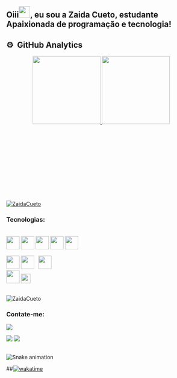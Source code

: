 <h2 align="left">Oiii<img src="https://raw.githubusercontent.com/kaueMarques/kaueMarques/master/hi.gif" width="30px">, eu sou a Zaida Cueto, estudante Apaixionada de programação e tecnologia!</h2> 

## ⚙️ &nbsp;GitHub Analytics

<div align="center">
  <a href="https://github.com/ZaidaCueto">
  <img height="180em" src="https://github-readme-stats.vercel.app/api?username=ZaidaCueto&show_icons=true&theme=midnight-purple&include_all_commits=true&count_private=true"/>
  <img height="180em" src="https://github-readme-stats.vercel.app/api/top-langs/?username=ZaidaCueto&layout=compact&langs_count=7&theme=midnight-purple"/>
</div>
  
<div align="center">
    
 <p align="left" style="margin-top:200px;"> <a href="https://github.com/ryo-ma/github-profile-trophy"><img src="https://github-profile-trophy.vercel.app/?username=ZaidaCueto&theme=onedark&row=1&margin-w=5" alt="ZaidaCueto" /></a> </p>
</div>
  <h3>Tecnologias:</h3>
<div style="display: inline_block"><br>
  <code><img height="35" src="https://cdn.jsdelivr.net/gh/devicons/devicon/icons/javascript/javascript-original.svg"></code>
  <code><img height="35" src="https://cdn.jsdelivr.net/gh/devicons/devicon/icons/typescript/typescript-original.svg"></code>
  <code><img height="35" src="https://cdn.jsdelivr.net/gh/devicons/devicon/icons/html5/html5-original.svg"></code>
  <code><img height="35" src="https://cdn.jsdelivr.net/gh/devicons/devicon/icons/css3/css3-original.svg"></code>
  <code><img height="35" src="https://cdn.jsdelivr.net/gh/devicons/devicon/icons/react/react-original.svg"></code>
  
  
  

     
  <code><img height="35" src="https://cdn.jsdelivr.net/gh/devicons/devicon/icons/github/github-original-wordmark.svg"></code>
<code><img  height="35" src="https://cdn.jsdelivr.net/gh/devicons/devicon/icons/git/git-original-wordmark.svg"></code>
  <code> <img height="35"
    src="https://cdn.jsdelivr.net/gh/devicons/devicon/icons/mysql/mysql-original-wordmark.svg"></code>
  <code> <img height="35" src="https://cdn.jsdelivr.net/gh/devicons/devicon/icons/bootstrap/bootstrap-original-wordmark.svg" ></code>
  <code><img height="25" src="https://cdn.jsdelivr.net/gh/devicons/devicon/icons/linux/linux-original.svg"></code>
</div>
  
  ##
 
<div> 
  <p align="left"> <img src="https://komarev.com/ghpvc/?username=ZaidaCueto&label=Profile%20views&color=0e75b6&style=flat" alt="ZaidaCueto" /> </p>
   <h3>Contate-me:</h3>

  <a href="https://www.instagram.com/dev.iniciante2022/" target="_blank"><img src="https://img.shields.io/badge/-Instagram-%23E4405F?style=for-the-badge&logo=instagram&logoColor=white" target="_blank"></a>


  <a href = "mailto:zcueto87@gmail.com"><img src="https://img.shields.io/badge/-Gmail-%23333?style=for-the-badge&logo=gmail&logoColor=white" target="_blank"></a>
 <a href="https://www.linkedin.com/in/zaidacuetoa/" target="_blank"><img src="https://img.shields.io/badge/-LinkedIn-%230077B5?style=for-the-badge&logo=linkedin&logoColor=white" target="_blank"></a> 
  
  
 ## 
  ![Snake animation](https://github.com/ZaidaCueto/ZaidaCueto/blob/output/github-contribution-grid-snake.svg)
 
</div>
  
  
  
##[![wakatime](https://wakatime.com/badge/user/f8b41a21-acd8-4e1e-8a64-593bdf7461eb.svg)](https://wakatime.com/@f8b41a21-acd8-4e1e-8a64-593bdf7461eb)  

